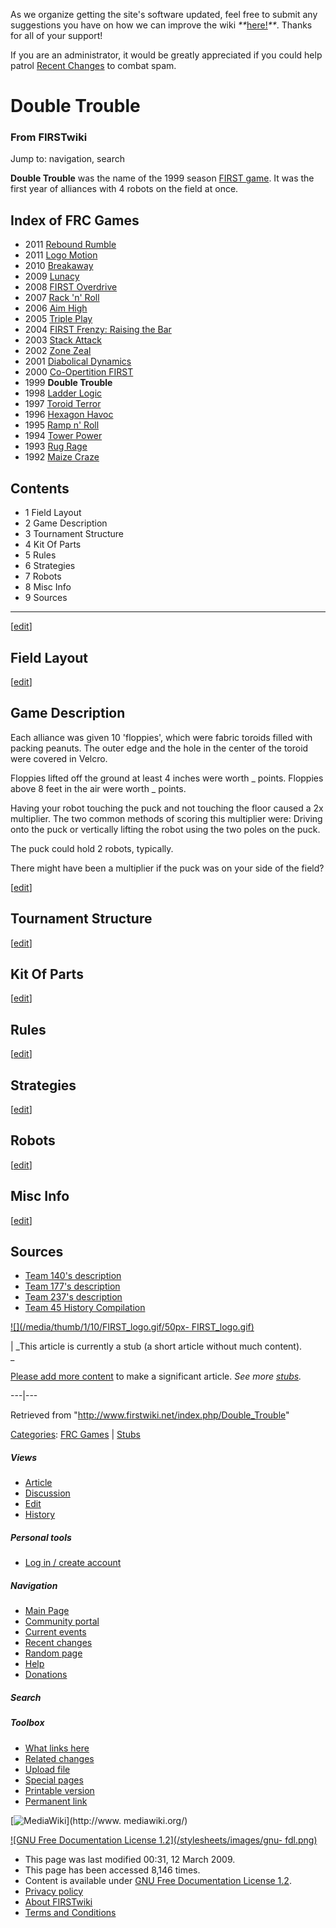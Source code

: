 As we organize getting the site's software updated, feel free to submit any
suggestions you have on how we can improve the wiki
_**_[here!](/index.php/User:Hallry/Suggestions "User:Hallry/Suggestions"
)_**_. Thanks for all of your support!

If you are an administrator, it would be greatly appreciated if you could help
patrol [Recent Changes](/index.php/Special:Recentchanges
"Special:Recentchanges" ) to combat spam.

# Double Trouble

### From FIRSTwiki

Jump to: navigation, search

  

**Double Trouble** was the name of the 1999 season [FIRST game](/index.php/FRC_Games "FRC Games" ). It was the first year of alliances with 4 robots on the field at once. 

Index of FRC Games  
---  
  
  * 2011 [Rebound Rumble](/index.php/Rebound_Rumble "Rebound Rumble" )
  * 2011 [Logo Motion](/index.php/Logo_Motion "Logo Motion" )
  * 2010 [Breakaway](/index.php/Breakaway "Breakaway" )
  * 2009 [Lunacy](/index.php/Lunacy "Lunacy" )
  * 2008 [FIRST Overdrive](/index.php/FIRST_Overdrive "FIRST Overdrive" )
  * 2007 [Rack 'n' Roll](/index.php/Rack_%27n%27_Roll "Rack 'n' Roll" )
  * 2006 [Aim High](/index.php/Aim_High "Aim High" )
  * 2005 [Triple Play](/index.php/Triple_Play "Triple Play" )
  * 2004 [FIRST Frenzy: Raising the Bar](/index.php/FIRST_Frenzy:_Raising_the_Bar "FIRST Frenzy: Raising the Bar" )
  * 2003 [Stack Attack](/index.php/Stack_Attack "Stack Attack" )
  * 2002 [Zone Zeal](/index.php/Zone_Zeal "Zone Zeal" )
  * 2001 [Diabolical Dynamics](/index.php/Diabolical_Dynamics "Diabolical Dynamics" )
  * 2000 [Co-Opertition FIRST](/index.php/Co-Opertition_FIRST "Co-Opertition FIRST" )
  * 1999 **Double Trouble**
  * 1998 [Ladder Logic](/index.php/Ladder_Logic "Ladder Logic" )
  * 1997 [Toroid Terror](/index.php/Toroid_Terror "Toroid Terror" )
  * 1996 [Hexagon Havoc](/index.php/Hexagon_Havoc "Hexagon Havoc" )
  * 1995 [Ramp n' Roll](/index.php/Ramp_n%27_Roll "Ramp n' Roll" )
  * 1994 [Tower Power](/index.php/Tower_Power "Tower Power" )
  * 1993 [Rug Rage](/index.php/Rug_Rage "Rug Rage" )
  * 1992 [Maize Craze](/index.php/Maize_Craze "Maize Craze" )  
  
  

## Contents

  * 1 Field Layout
  * 2 Game Description
  * 3 Tournament Structure
  * 4 Kit Of Parts
  * 5 Rules
  * 6 Strategies
  * 7 Robots
  * 8 Misc Info
  * 9 Sources  
---  
  
[[edit](/index.php?title=Double_Trouble&action=edit&section=1 "Edit section:
Field Layout" )]

## Field Layout

[[edit](/index.php?title=Double_Trouble&action=edit&section=2 "Edit section:
Game Description" )]

## Game Description

Each alliance was given 10 'floppies', which were fabric toroids filled with
packing peanuts. The outer edge and the hole in the center of the toroid were
covered in Velcro.

Floppies lifted off the ground at least 4 inches were worth _ points. Floppies
above 8 feet in the air were worth _ points.

Having your robot touching the puck and not touching the floor caused a 2x
multiplier. The two common methods of scoring this multiplier were: Driving
onto the puck or vertically lifting the robot using the two poles on the puck.

The puck could hold 2 robots, typically.

There might have been a multiplier if the puck was on your side of the field?

[[edit](/index.php?title=Double_Trouble&action=edit&section=3 "Edit section:
Tournament Structure" )]

## Tournament Structure

[[edit](/index.php?title=Double_Trouble&action=edit&section=4 "Edit section:
Kit Of Parts" )]

## Kit Of Parts

[[edit](/index.php?title=Double_Trouble&action=edit&section=5 "Edit section:
Rules" )]

## Rules

[[edit](/index.php?title=Double_Trouble&action=edit&section=6 "Edit section:
Strategies" )]

## Strategies

[[edit](/index.php?title=Double_Trouble&action=edit&section=7 "Edit section:
Robots" )]

## Robots

[[edit](/index.php?title=Double_Trouble&action=edit&section=8 "Edit section:
Misc Info" )]

## Misc Info

[[edit](/index.php?title=Double_Trouble&action=edit&section=9 "Edit section:
Sources" )]

## Sources

  * [Team 140's description](http://www.surko.net/first/competition/1999/index.html "http://www.surko.net/first/competition/1999/index.html" )
  * [Team 177's description](http://www.swindsor.k12.ct.us/Highschool/activities/clubs/first/1999.html "http://www.swindsor.k12.ct.us/Highschool/activities/clubs/first/1999.html" )
  * [Team 237's description](http://www.team237.com/1999game.html "http://www.team237.com/1999game.html" )
  * [Team 45 History Compilation](http://www.technokats.org/historyproject.php "http://www.technokats.org/historyproject.php" )

[![](/media/thumb/1/10/FIRST_logo.gif/50px-
FIRST_logo.gif)](/index.php/Image:FIRST_logo.gif "" )

|  _This article is currently a stub (a short article without much content).  
_

[Please add more
content](http://www.firstwiki.net/index.php?title=Double_Trouble&action=edit
"http://www.firstwiki.net/index.php?title=Double_Trouble&action=edit" ) to
make a significant article. _See more [stubs](/index.php/Special:Shortpages
"Special:Shortpages" )._  
  
---|---  
  
Retrieved from "<http://www.firstwiki.net/index.php/Double_Trouble>"

[Categories](/index.php?title=Special:Categories&article=Double_Trouble
"Special:Categories" ): [FRC Games](/index.php/Category:FRC_Games
"Category:FRC Games" ) | [Stubs](/index.php/Category:Stubs "Category:Stubs" )

##### Views

  * [Article](/index.php/Double_Trouble)
  * [Discussion](/index.php?title=Talk:Double_Trouble&action=edit)
  * [Edit](/index.php?title=Double_Trouble&action=edit)
  * [History](/index.php?title=Double_Trouble&action=history)

##### Personal tools

  * [Log in / create account](/index.php?title=Special:Userlogin&returnto=Double_Trouble)

[](/index.php/Main_Page "Main Page" )

##### Navigation

  * [Main Page](/index.php/Main_Page)
  * [Community portal](/index.php/FIRSTwiki:Community_portal)
  * [Current events](/index.php/Current_events)
  * [Recent changes](/index.php/Special:Recentchanges)
  * [Random page](/index.php/Special:Random)
  * [Help](/index.php/FIRSTwiki:Help)
  * [Donations](/index.php/FIRSTwiki:Site_support)

##### Search



##### Toolbox

  * [What links here](/index.php/Special:Whatlinkshere/Double_Trouble)
  * [Related changes](/index.php/Special:Recentchangeslinked/Double_Trouble)
  * [Upload file](/index.php/Special:Upload)
  * [Special pages](/index.php/Special:Specialpages)
  * [Printable version](/index.php?title=Double_Trouble&printable=yes)
  * [Permanent link](/index.php?title=Double_Trouble&oldid=71359)

[![MediaWiki](/skins/common/images/poweredby_mediawiki_88x31.png)](http://www.
mediawiki.org/)

[![GNU Free Documentation License 1.2](/stylesheets/images/gnu-
fdl.png)](http://www.gnu.org/copyleft/fdl.html)

  * This page was last modified 00:31, 12 March 2009.
  * This page has been accessed 8,146 times.
  * Content is available under [GNU Free Documentation License 1.2](http://www.gnu.org/copyleft/fdl.html "http://www.gnu.org/copyleft/fdl.html" ).
  * [Privacy policy](/index.php/FIRSTwiki:Privacy_policy "FIRSTwiki:Privacy policy" )
  * [About FIRSTwiki](/index.php/FIRSTwiki:About "FIRSTwiki:About" )
  * [Terms and Conditions](/index.php/FIRSTwiki:Terms_and_conditions "FIRSTwiki:Terms and conditions" )

